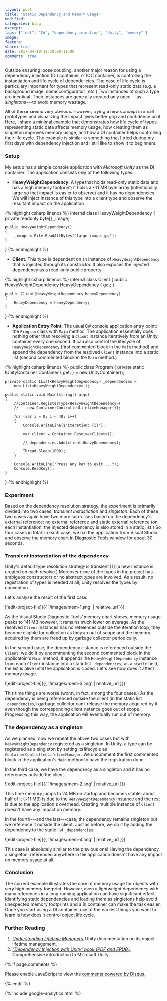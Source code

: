 ```yaml
---
layout: post
title: "Static Dependency and Memory Usage"
modified:
categories: blog
excerpt:
tags: [".net", "C#", "dependency injection", "Unity", "memory" ]
image:
feature:
share: true
date: 2017-04-10T10:10:00-11:00
comments: true
---
```


Outside ensuring loose coupling, another major reason for using a dependency injection (DI) container, or IOC container, is controlling the instantiation and life cycle of dependencies. The case of life cycle is particulary important for types that represent read-only static data (e.g. a background image, some configuration, etc.) Two instances of such a type are identical. Their instances are generally created only once---as *singletons*---to avoid memory wastage.

All of these seems very obvious. However, trying a new concept in small prototypes and visualizing the impact gives better grip and confidence on it. Here, I share a minimal example that demonstrates how life cycle of types representing static data affects memory usage, how creating them as singleton improves memory usage, and how a DI container helps controlling their life cycle. The example is similar to something that I tried during my first days with dependency injection and I still like to show it to beginners.

### Setup

My setup has a simple console application with *Microsoft Unity* as the DI container. The application consists only of the following types:

- **HeavyWeightDependency**. A type that holds read-only static data and has a high memory footprint; it holds a ~11 MB byte array (intentionally large so that impact is easier to observe) and it has no dependencies. We will inject instance of this type into a client type and observe the resultant impact on the application.

{% highlight csharp linenos %}
internal class HeavyWeightDependency
{
    private readonly byte[] _image;

    public HeavyWeightDependency()
    {
        _image = File.ReadAllBytes("large-image.jpg");
    }
}
{% endhighlight %}

- **Client**. This type is dependent on an instance of `HeavyWeightDependency` that is injected through its constructor. It also exposes the injected dependency as a read-only public property.

{% highlight csharp linenos %}
internal class Client
{
    public HeavyWeightDependency HeavyDependency { get; }

    public Client(HeavyWeightDependency heavyDependency)
    {
        HeavyDependency = heavyDependency;
    }
}
{% endhighlight %}

- **Application Entry Point**. The usual C# console application entry point: the `Program` class with `Main` method. The application essentially does nothing other than resolving a `Client` instance iteratively from an Unity container every one second. It can also control the lifecycle of `HeavyWeightDependency` (first commented block in the `Main` method) and append the dependency from the resolved `Client` instance into a static list (second commented block in the `Main` method.)

{% highlight csharp linenos %}
public class Program
{
    private static IUnityContainer Container { get; } = new UnityContainer();

    private static IList<HeavyWeightDependency> _dependencies = 
        new List<HeavyWeightDependency>();

    public static void Main(string[] args)
    {
        //Container.RegisterType<HeavyWeightDependency>(
        //    new ContainerControlledLifetimeManager());

        for (var i = 0; i < 40; i++)
        {
            Console.WriteLine($"iteration: {i}");

            var client = Container.Resolve<Client>();

            //_dependencies.Add(client.HeavyDependency);

            Thread.Sleep(1000);
        }

        Console.WriteLine("Press any key to exit ...");
        Console.ReadKey();
    }
}
{% endhighlight %}

### Experiment

Based on the dependency resolution strategy, the experiment is primarily divided into two cases: *transient instantiation* and *singleton*. Each of these two cases again have two more sub-cases based on the dependency's external reference: no external reference and static external reference (on each instantiation, the injected dependency is also stored in a static list.) So four cases in total. In each case, we run the application from Visual Studio and observe the memory chart in Diagnostic Tools window for about 30 seconds.

### Transient instantiation of the dependency

Unity's default type resolution strategy is transient [1] (a new instance is created on each resolve.) Moreover none of the types in the project has ambiguos constructors or no abstract types are involved. As a result, no registration of types is needed at all; Unity resolves the types by convention.

Let's analyze the result of the first case.

![edit-project-file]({{ '/images/mem-1.png' | relative_url }})

As the Visual Studio Diagnostic Tools' memory chart shows, memory usage peaks to 141 MB however, it remains much lower on average. As the resolved `Client` instances has no references outside the iteration loop, they become eligible for collection as they go out of scope and the memory acquired by them are freed up by garbage collector periodically.

In the second case, the dependency instance is referenced outside the `Client`; we do it by uncommenting the second commented block in the applicatoin's `Main` method; it appends the `HeavyWeightDependency` instance from each `Client` instance into a static list `_dependencies`; as a `static` field, the list is alive until the application is closed. Let's see how does it affect memory usage.

![edit-project-file]({{ '/images/mem-3.png' | relative_url }})

This time things are worse (worst, in fact, among the four cases.) As the dependency is being referenced outside the client (in the static list `_dependencies`,) garbage collector can't release the memory acquired by it even though the corresponding client instance goes out of scope. Progressing this way, the application will eventually run out of memory.

### The dependency as a singleton

As we planned, now we repeat the above two cases but with `HeavyWeightDependency` registered as a singleton. In Unity, a type can be registered as a singleton by setting its lifecycle as `ContainerControlledLifetimeManager`. We uncomment the first commented block in the application's `Main` method to have the registration done.

In the third case, we have the dependency as a singleton and it has no references outside the client.

![edit-project-file]({{ '/images/mem-2.png' | relative_url }})

This time memory jumps to 24 MB on startup and becomes stable; about half of it (~11 MB) is due to the `HeavyWeightDependency` instance and the rest is due to the application's overhead. Creating multiple instance of `Client` doesn't have any impact on memory.

In the fourth---and the last---case, the dependency remains singleton but we reference it outside the client. Just as before, we do it by adding the dependency to the static list `_dependencies`.

![edit-project-file]({{ '/images/mem-4.png' | relative_url }})

This case is absolutely similar to the previous one! Having the dependency, a singleton, referenced anywhere in the application doesn't have any impact on memory usage at all.

### Conclusion

The current example illustrates the case of memory usage for objects with very high memory footprint. However, even a lightweight dependency with many references in a long running application can have significant effect. Identifying static dependencies and loading them as singletons help avoid unexpected memory footprints and a DI container can make the task easier. Once you start using a DI container, one of the earliest things you want to learn is how does it control object life cycle.

### Further Reading

1. *[Understanding Lifetime Managers.](https://msdn.microsoft.com/en-us/library/ff660872(v=pandp.20).aspx)* Unity documentation on its object lifetime management.
2. *["Dependency Injection with Unity" book (PDF and EPUB.)](https://www.microsoft.com/en-us/download/details.aspx?id=39944)* Comprehensive introduction to Microsoft Unity.

{% if page.comments %}
<div id="disqus_thread"></div>
<script type="text/javascript">
    /* * * CONFIGURATION VARIABLES * * */
    var disqus_shortname = 'fnasim';

    /* * * DON'T EDIT BELOW THIS LINE * * */
    (function() {
        var dsq = document.createElement('script'); dsq.type = 'text/javascript'; dsq.async = true;
        dsq.src = '//' + disqus_shortname + '.disqus.com/embed.js';
        (document.getElementsByTagName('head')[0] || document.getElementsByTagName('body')[0]).appendChild(dsq);
    })();
</script>
<noscript>Please enable JavaScript to view the <a href="https://disqus.com/?ref_noscript" rel="nofollow">comments powered by Disqus.</a></noscript>

{% endif %}

{% include google-analytics.html %}

